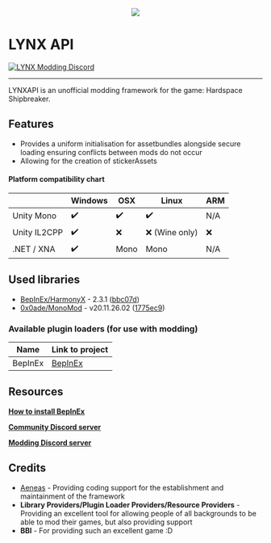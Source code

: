 ﻿<p align="center">
    <img src="https://avatars.githubusercontent.com/u/16382828?s=60&v=4">
</p>

# LYNX API
[![LYNX Modding Discord](https://user-images.githubusercontent.com/7288322/34429117-c74dbd12-ecb8-11e7-896d-46369cd0de5b.png)](https://discord.gg/SWmJ5eGJxN)

---

LYNXAPI is an unofficial modding framework for the game: Hardspace Shipbreaker. 

## Features
- Provides a uniform initialisation for assetbundles alongside secure loading ensuring conflicts between mods do not occur
- Allowing for the creation of stickerAssets

#### Platform compatibility chart

|              | Windows | OSX  | Linux | ARM |
|--------------|---------|------|-------|-----|
| Unity Mono   | ✔️       | ✔️    | ✔️     | N/A |
| Unity IL2CPP | ✔️       | ❌    | ❌ (Wine only)  | ❌   |
| .NET / XNA   | ✔️       | Mono | Mono  | N/A |

## Used libraries

- [BepInEx/HarmonyX](https://github.com/BepInEx/HarmonyX) - 2.3.1 ([bbc07d](https://github.com/BepInEx/HarmonyX/commit/bbc07dd1a6537cb1397c490f93a5619ad1d1fe3e))
- [0x0ade/MonoMod](https://github.com/0x0ade/MonoMod) - v20.11.26.02 ([1775ec9](https://github.com/MonoMod/MonoMod/commit/1775ec98e76d3420b2365d6103b4f1b69761a197))

### Available plugin loaders (for use with modding)

| Name              | Link to project                                                                           |
|-------------------|-------------------------------------------------------------------------------------------|
| BepInEx           | [BepInEx](https://github.com/BepInEx)                                                   |

## Resources

**[How to install BepInEx](https://bepinex.github.io/bepinex_docs/master/articles/user_guide/installation/index.html)**

**[Community Discord server](https://discord.gg/shipbreakergame)**

**[Modding Discord server](https://discord.gg/SWmJ5eGJxN)**

## Credits
- [Aeneas](https://github.com/AeneasUK) - Providing coding support for the establishment and maintainment of the framework
- **Library Providers/Plugin Loader Providers/Resource Providers** - Providing an excellent tool for allowing people of all backgrounds to be able to mod their games, but also providing support
- **BBI** - For providing such an excellent game :D
